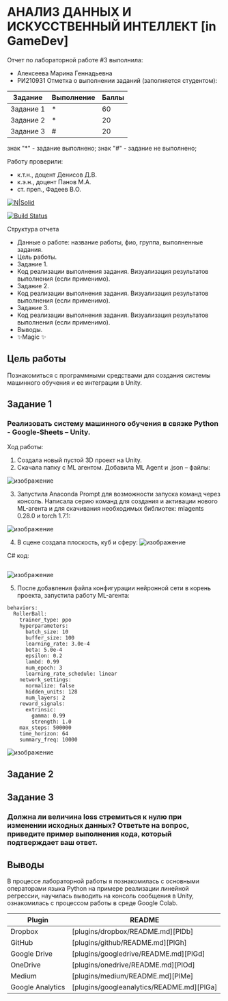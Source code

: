 # АНАЛИЗ ДАННЫХ И ИСКУССТВЕННЫЙ ИНТЕЛЛЕКТ [in GameDev]
Отчет по лабораторной работе #3 выполнила:
- Алексеева Марина Геннадьевна
- РИ210931
Отметка о выполнении заданий (заполняется студентом):

| Задание | Выполнение | Баллы |
| ------ | ------ | ------ |
| Задание 1 | * | 60 |
| Задание 2 | * | 20 |
| Задание 3 | # | 20 |

знак "*" - задание выполнено; знак "#" - задание не выполнено;

Работу проверили:
- к.т.н., доцент Денисов Д.В.
- к.э.н., доцент Панов М.А.
- ст. преп., Фадеев В.О.

[![N|Solid](https://cldup.com/dTxpPi9lDf.thumb.png)](https://nodesource.com/products/nsolid)

[![Build Status](https://travis-ci.org/joemccann/dillinger.svg?branch=master)](https://travis-ci.org/joemccann/dillinger)

Структура отчета

- Данные о работе: название работы, фио, группа, выполненные задания.
- Цель работы.
- Задание 1.
- Код реализации выполнения задания. Визуализация результатов выполнения (если применимо).
- Задание 2.
- Код реализации выполнения задания. Визуализация результатов выполнения (если применимо).
- Задание 3.
- Код реализации выполнения задания. Визуализация результатов выполнения (если применимо).
- Выводы.
- ✨Magic ✨

## Цель работы
Познакомиться с программными средствами для создания системы машинного обучения и ее интеграции в Unity.

## Задание 1
### Реализовать систему машинного обучения в связке Python - Google-Sheets – Unity.

Ход работы: 
1. Создала новый пустой 3D проект на Unity.
2. Скачала папку с ML агентом. Добавила ML Agent и .json – файлы:

![изображение](https://user-images.githubusercontent.com/114138439/204817107-c529cc1e-8ba1-4e3c-ac45-3c82776fb1c1.png)

3. Запустила Anaconda Prompt для возможности запуска команд через консоль. Написала серию команд для создания и активации нового ML-агента и для скачивания необходимых библиотек: mlagents 0.28.0 и torch 1.7.1:

![изображение](https://user-images.githubusercontent.com/114138439/204817227-db791471-3abf-40a7-abc9-7d15c7843d18.png)

4. В сцене создала плоскость, куб и сферу:
![изображение](https://user-images.githubusercontent.com/114138439/204815129-943a572d-29e0-4d53-b4ff-bcc8c44219ae.png)

C# код:
```

```
![изображение](https://user-images.githubusercontent.com/114138439/204817023-3a59a76c-5e5f-4297-abb4-32a047036d8e.png)


5. После добавления файла конфигурации нейронной сети в корень проекта, запустила работу ML-агента:
```
behaviors:
  RollerBall:
    trainer_type: ppo
    hyperparameters:
      batch_size: 10
      buffer_size: 100
      learning_rate: 3.0e-4
      beta: 5.0e-4
      epsilon: 0.2
      lambd: 0.99
      num_epoch: 3
      learning_rate_schedule: linear
    network_settings:
      normalize: false
      hidden_units: 128
      num_layers: 2
    reward_signals:
      extrinsic:
        gamma: 0.99
        strength: 1.0
    max_steps: 500000
    time_horizon: 64
    summary_freq: 10000
```
![изображение](https://user-images.githubusercontent.com/114138439/204816423-480f655c-a881-4988-a0ac-25b1c1dc0a3c.png)


## Задание 2

## Задание 3

### Должна ли величина loss стремиться к нулю при изменении исходных данных? Ответьте на вопрос, приведите пример выполнения кода, который подтверждает ваш ответ.


## Выводы

В процессе лабораторной работы я познакомилась с основными операторами языка Python на примере реализации линейной регрессии, научилась выводить на консоль сообщения в Unity, ознакомилась с процессом работы в среде Google Colab.

| Plugin | README |
| ------ | ------ |
| Dropbox | [plugins/dropbox/README.md][PlDb] |
| GitHub | [plugins/github/README.md][PlGh] |
| Google Drive | [plugins/googledrive/README.md][PlGd] |
| OneDrive | [plugins/onedrive/README.md][PlOd] |
| Medium | [plugins/medium/README.md][PlMe] |
| Google Analytics | [plugins/googleanalytics/README.md][PlGa] |
